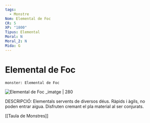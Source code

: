 ```yaml
---
tags:
  - Monstre
Nom: Elemental de Foc
CR: 5
XP: "1800"
Tipus: Elemental
Moral: N
Moral_2: N
Mida: G
---
```

# Elemental de Foc 

```statblock
monster: Elemental de Foc
```

![Elemental de Foc _imatge | 280](https://www.dndbeyond.com/avatars/thumbnails/30783/695/1000/1000/638062015772259390.png)

DESCRIPCIÓ: 
Elementals servents de diversos déus. Ràpids i àgils, no poden entrar aigua. Disfruten cremant el pla material al ser conjurats.

[[Taula de Monstres]]

